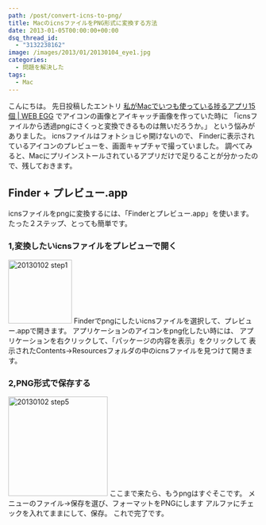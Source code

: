 ```yaml
---
path: /post/convert-icns-to-png/
title: MacのicnsファイルをPNG形式に変換する方法
date: 2013-01-05T00:00:00+00:00
dsq_thread_id:
  - "3132238162"
image: /images/2013/01/20130104_eye1.jpg
categories:
  - 問題を解決した
tags:
  - Mac
---
```

<section id="intro"> 

こんにちは。 先日投稿したエントリ <a href="/post/my-favorite-mac-15-apps/" target="_blank">私がMacでいつも使っている捗るアプリ15個 | WEB EGG</a> でアイコンの画像とアイキャッチ画像を作っていた時に 「icnsファイルから透過pngにさくっと変換できるものは無いだろうか。」 という悩みがありました。 icnsファイルはフォトショじゃ開けないので、 Finderに表示されているアイコンのプレビューを、画面キャプチャで撮っていました。 調べてみると、Macにプリインストールされているアプリだけで足りることが分かったので、残しておきます。 </section> 

<!--more-->

<section id="step1"> 

## Finder + プレビュー.app

icnsファイルをpngに変換するには、「Finderとプレビュー.app」を使います。 たった２ステップ、とっても簡単です。 

### 1,変換したいicnsファイルをプレビューで開く

<img src="/images/2013/01/20130102_step1.png" alt="20130102 step1" title="20130102_step1.png" height="128" /> Finderでpngにしたいicnsファイルを選択して、プレビュー.appで開きます。 アプリケーションのアイコンをpng化したい時には、 アプリケーションを右クリックして、「パッケージの内容を表示」をクリックして 表示されたContents→Resourcesフォルダの中のicnsファイルを見つけて開きます。 

### 2,PNG形式で保存する

<img src="/images/2013/01/20130102_step5.png" alt="20130102 step5" title="20130102_step5.png" height="200" /> ここまで来たら、もうpngはすぐそこです。 メニューのファイル→保存を選び、フォーマットをPNGにします アルファにチェックを入れてままにして、保存。 これで完了です。 </section> 

<div style="font-size:0px;height:0px;line-height:0px;margin:0;padding:0;clear:both">
</div>